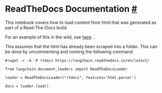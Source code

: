 


 ReadTheDocs Documentation
 [#](#readthedocs-documentation "Permalink to this headline")
=========================================================================================



 This notebook covers how to load content from html that was generated as part of a Read-The-Docs build.
 



 For an example of this in the wild, see
 [here](https://github.com/hwchase17/chat-langchain) 
 .
 



 This assumes that the html has already been scraped into a folder. This can be done by uncommenting and running the following command
 







```
#!wget -r -A -P rtdocs https://langchain.readthedocs.io/en/latest/

```










```
from langchain.document_loaders import ReadTheDocsLoader

```










```
loader = ReadTheDocsLoader("rtdocs", features='html.parser')

```










```
docs = loader.load()

```







